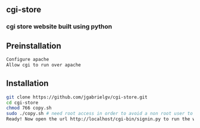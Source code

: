 ## cgi-store
### cgi store website built using python

## Preinstallation
```bash
Configure apache
Allow cgi to run over apache
```

## Installation
```bash
git clone https://github.com/jgabrielgv/cgi-store.git
cd cgi-store
chmod 766 copy.sh
sudo ./copy.sh # need root access in order to avoid a non root user to remove the files
Ready! Now open the url http://localhost/cgi-bin/signin.py to run the website
```
